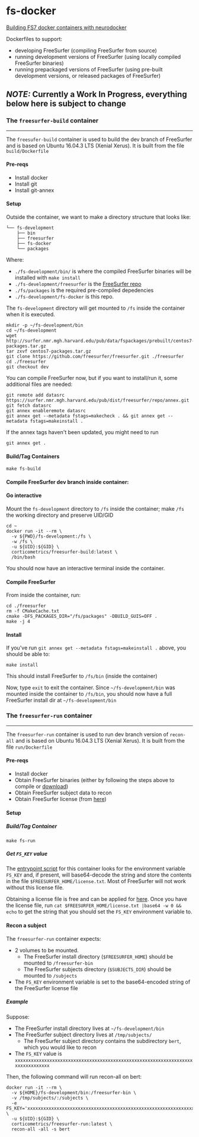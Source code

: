# fs-docker

[Building FS7 docker containers with neurodocker](20200507-fs7-neurodocker.md)

Dockerfiles to support:
- developing FreeSurfer (compiling FreeSurfer from source)
- running development versions of FreeSurfer (using locally compiled FreeSurfer binaries)
- running prepackaged versions of FreeSurfer (using pre-built development versions, or released packages of FreeSurfer)


## *NOTE:* Currently a Work In Progress, everything below here is subject to change
### The `freesurfer-build` container
-----------------------------------------------------------------------

The `freesufer-build` container is used to build the dev branch of FreeSurfer and is based on Ubuntu 16.04.3 LTS (Xenial Xerus).  It is built from the file `build/Dockerfile`

#### Pre-reqs
- Install docker
- Install git
- Install git-annex

#### Setup
Outside the container, we want to make a directory structure that looks like:
```
└── fs-development
    ├── bin
    ├── freesurfer
    ├── fs-docker
    └── packages
```

Where:
  - `./fs-development/bin/` is where the compiled FreeSurfer binaries will be installed with `make install`
  - `./fs-development/freesurfer` is the [FreeSurfer repo](https://github.com/freesurfer/freesurfer)
  - `./fs/packages` is the required pre-compiled depedencies
  - `./fs-development/fs-docker` is this repo.

The `fs-development` directory will get mounted to `/fs` inside the container when it is executed.

```
mkdir -p ~/fs-development/bin
cd ~/fs-development
wget http://surfer.nmr.mgh.harvard.edu/pub/data/fspackages/prebuilt/centos7-packages.tar.gz
tar zxvf centos7-packages.tar.gz
git clone https://github.com/freesurfer/freesurfer.git ./freesurfer
cd ./freesurfer
git checkout dev
```

You can compile FreeSurfer now, but if you want to install/run it, some additional files are needed:
```
git remote add datasrc https://surfer.nmr.mgh.harvard.edu/pub/dist/freesurfer/repo/annex.git
git fetch datasrc
git annex enableremote datasrc
git annex get --metadata fstags=makecheck . && git annex get --metadata fstags=makeinstall .
```

If the annex tags haven't been updated, you might need to run
```
git annex get .
```

#### Build/Tag Containers
```
make fs-build
```

#### Compile FreeSurfer dev branch inside container:

#### Go interactive 
Mount the `fs-development` directory to `/fs` inside the container; make `/fs` the working directory and preserve UID/GID
```
cd ~
docker run -it --rm \
  -v ${PWD}/fs-development:/fs \
  -w /fs \
  -u ${UID}:${GID} \
  corticometrics/freesurfer-build:latest \
  /bin/bash
```

You should now have an interactive terminal inside the container.

#### Compile FreeSurfer

From inside the container, run:

```
cd ./freesurfer
rm -f CMakeCache.txt
cmake -DFS_PACKAGES_DIR="/fs/packages" -DBUILD_GUIS=OFF .
make -j 4
```

#### Install
If you've run `git annex get --metadata fstags=makeinstall .` above, you should be able to:
```
make install
```
This should install FreeSurfer to `/fs/bin` (inside the container)

Now, type `exit` to exit the container.  Since `~/fs-development/bin` was mounted inside the container to `/fs/bin`, you should now have a full FreeSurfer install dir at `~/fs-development/bin`

### The `freesurfer-run` container
-----------------------------------------------------------------------

The `freesurfer-run` container is used to run dev branch version of `recon-all` and is based on Ubuntu 16.04.3 LTS (Xenial Xerus).  It is built from the file `run/Dockerfile`

#### Pre-reqs
- Install docker
- Obtain FreeSurfer binaries (either by following the steps above to compile or [download](https://surfer.nmr.mgh.harvard.edu/fswiki/DownloadAndInstall))
- Obtain FreeSurfer subject data to recon
- Obtain FreeSurfer license (from [here](https://surfer.nmr.mgh.harvard.edu/registration.html)) 

#### Setup

##### Build/Tag Container
```
make fs-run
```

##### Get `FS_KEY` value

The [entrypoint script](run/entrypoint.freesurfer-run.bash) for this container looks for the environment variable `FS_KEY` and, if present, will base64-decode the string and store the contents in the file `$FREESURFER_HOME/license.txt`.  Most of FreeSurfer will not work without this license file.  

Obtaining a license file is free and can be applied for [here](https://surfer.nmr.mgh.harvard.edu/registration.html).  Once you have the license file, run `cat $FREESURFER_HOME/license.txt |base64 -w 0 && echo` to get the string that you should set the `FS_KEY` environment variable to.

#### Recon a subject

The `freesurfer-run` container expects: 
  - 2 volumes to be mounted.
    - The FreeSurfer install directory (`$FREESURFER_HOME`) should be mounted to `/freesurfer-bin` 
    - The FreeSurfer subjects directory (`$SUBJECTS_DIR`) should be mounted to `/subjects`
  - The `FS_KEY` environment variable is set to the base64-encoded string of the FreeSurfer license file

##### Example

Suppose:
  - The FreeSurfer install directory lives at `~/fs-development/bin`
  - The FreeSurfer subject directory lives at `/tmp/subjects/`
    - The FreeSurfer subject directory contains the subdirectory `bert`, which you would like to recon
  - The `FS_KEY` value is `xxxxxxxxxxxxxxxxxxxxxxxxxxxxxxxxxxxxxxxxxxxxxxxxxxxxxxxxxxxxxxxxxxxxxxxxxxxxxxxx`

Then, the following command will run recon-all on bert:
```
docker run -it --rm \
  -v ${HOME}/fs-development/bin:/freesurfer-bin \
  -v /tmp/subjects/:/subjects \
  -e FS_KEY='xxxxxxxxxxxxxxxxxxxxxxxxxxxxxxxxxxxxxxxxxxxxxxxxxxxxxxxxxxxxxxxxxxxxxxxxxxxxxxxx' \
  -u ${UID}:${GID} \
  corticometrics/freesurfer-run:latest \
  recon-all -all -s bert
```
